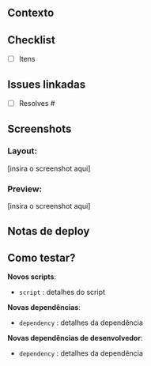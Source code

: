 <!-- IMPORTANTE: Por favor confira o arquivo CONTRIBUTING.md para ver o guia de contribuição detalhado e remova os itens que não estiver usando. -->

## Contexto
<!-- Qual problema está tentando resolver? -->

## Checklist
- [ ] Itens
<!-- Descreva as principais alterações que este PR faz. -->

## Issues linkadas
- [ ] Resolves #
<!-- Adicione as respectivas issues linkadas a este PR. -->

## Screenshots
<!-- Adicione algumas imagens para haver um preview da sua tarefa, para ajudar desenvolvedores e designers a entender facilmente no que você está trabalhando. -->

### Layout:
[insira o screenshot aqui]
<!-- Insira o layout do Zeplin desta tarefa. -->

### Preview:
[insira o screenshot aqui]
<!-- Adicione quando não há um snapshot no Percy. -->

## Notas de deploy
<!-- Notas de deploy do desenvolvimento da aplicação. Devem ser novas dependências, scripts, etc. -->

## Como testar?
<!-- Adicione algumas instruções de como os reviewers podem testar esse PR. -->

**Novos scripts**:

- `script` : detalhes do script

**Novas dependências**:

- `dependency` : detalhes da dependência

**Novas dependências de desenvolvedor**:

- `dependency` : detalhes da dependência
